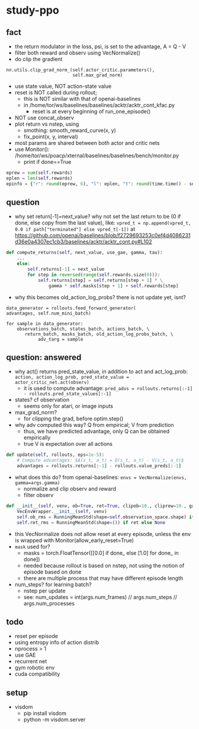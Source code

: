 # study-ppo

## fact
* the return modulator in the loss, psi, is set to the advantage, A = Q - V
* filter both reward and observ using VecNormalize()
* do clip the gradient
```
nn.utils.clip_grad_norm_(self.actor_critic.parameters(),
                         self.max_grad_norm)
```
* use state value, NOT action-state value
* reset is NOT called during rollout;
  * this is NOT similar with that of openai-baselines
  * in /home/tor/ws/baselines/baselines/acktr/acktr_cont_kfac.py
    * reset is at every beginning of run_one_episode()
* NOT use concat_observ
* plot return vs nstep, using
  * smothing: smooth_reward_curve(x, y)
  * fix_point(x, y, interval)
* most params are shared between both actor and critic nets
* use Monitor():
  /home/tor/ws/poacp/xternal/baselines/baselines/bench/monitor.py
  * print if done==True
```py
eprew = sum(self.rewards)
eplen = len(self.rewards)
epinfo = {"r": round(eprew, 6), "l": eplen, "t": round(time.time() - self.tstart, 6)}
```

## question
* why set return[-1]=next_value?
  why not set the last return to be (0 if done, else copy from the last value), like:
  `vpred_t = np.append(vpred_t, 0.0 if path["terminated"] else vpred_t[-1])` at
  https://github.com/openai/baselines/blob/f2729693253c0ef4d4086231d36e0a4307ec1cb3/baselines/acktr/acktr_cont.py#L102
```py
def compute_returns(self, next_value, use_gae, gamma, tau):
    ...
    else:
        self.returns[-1] = next_value
        for step in reversed(range(self.rewards.size(0))):
            self.returns[step] = self.returns[step + 1] * \
                gamma * self.masks[step + 1] + self.rewards[step]
```
* why this becomes old_action_log_probs?
  there is not update yet, isnt?
```
data_generator = rollouts.feed_forward_generator(
advantages, self.num_mini_batch)

for sample in data_generator:
    observations_batch, states_batch, actions_batch, \
       return_batch, masks_batch, old_action_log_probs_batch, \
            adv_targ = sample
```

## question: answered
* why act() returns pred_state_value, in addition to act and act_log_prob:
  `action, action_log_prob, pred_state_value = actor_critic_net.act(observ)`
  * it is used to compute advantage:
    `pred_advs = rollouts.returns[:-1] - rollouts.pred_state_values[:-1]`
* states? cf observation
  * seems only for atari, or image inputs
* max_grad_norm?
  * for clipping the grad, before optim.step()
* why adv computed this way?
  Q from empirical;  V from prediction
  * thus, we have predicted advantage, only Q can be obtained empirically
  * true V is expectation over all actions
```py
def update(self, rollouts, eps=1e-5):
    # Compute advantages: $A(s_t, a_t) = Q(s_t, a_t) - V(s_t, a_t)$
    advantages = rollouts.returns[:-1] - rollouts.value_preds[:-1]
```
* what does this do? from openai-baselines:
  `envs = VecNormalize(envs, gamma=args.gamma)`
  * normalize and clip observ and reward
  * filter observ
```py
def __init__(self, venv, ob=True, ret=True, clipob=10., cliprew=10., gamma=0.99, epsilon=1e-8):
    VecEnvWrapper.__init__(self, venv)
    self.ob_rms = RunningMeanStd(shape=self.observation_space.shape) if ob else None
    self.ret_rms = RunningMeanStd(shape=()) if ret else None
```
  * this VecNormalize does not allow reset at every episode, unless
    the env is wrapped with Monitor(allow_early_reset=True)
* `mask` used for?
  * masks = torch.FloatTensor([[0.0] if done_ else [1.0] for done_ in done])
  * needed because rollout is based on nstep,
    not using the notion of episode based on done
  * there are multiple process that may have different episode length
* num_steps? for learning batch?
  * nstep per update
  * see: num_updates = int(args.num_frames) // args.num_steps // args.num_processes

## todo
* reset per episode
* using entropy info of action distrib
* nprocess > 1
* use GAE
* recurrent net
* gym robotic env
* cuda compatibility

## setup
* visdom
  * pip install visdom
  * python -m visdom.server
